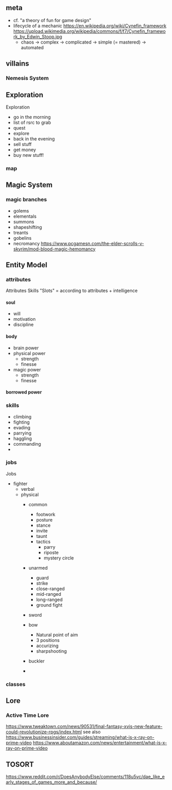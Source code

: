 
## meta
- cf. "a theory of fun for game design"
- lifecycle of a mechanic https://en.wikipedia.org/wiki/Cynefin_framework  https://upload.wikimedia.org/wikipedia/commons/f/f7/Cynefin_framework_by_Edwin_Stoop.jpg
  - chaos -> complex -> complicated -> simple (= mastered) -> automated

## villains

### Nemesis System


## Exploration

Exploration
- go in the morning
- list of rsrc to grab
- quest
- explore
- back in the evening
- sell stuff
- get money
- buy new stuff!

### map


## Magic System

### magic branches

* golems
* elementals
* summons
* shapeshifting
* treants
* gobelins
* necromancy
https://www.pcgamesn.com/the-elder-scrolls-v-skyrim/mod-blood-magic-hemomancy



## Entity Model

### attributes

Attributes
Skills
"Slots" = according to attributes + intelligence

#### soul
- will
- motivation
- discipline

#### body

- brain power
- physical power
  - strength
  - finesse
- magic power
  - strength
  - finesse

#### borrowed power


### skills

- climbing
- fighting
- evading
- parrying
- haggling
- commanding
-

### jobs

Jobs
- fighter
  - verbal
  - physical
    - common
      - footwork
      - posture
      - stance
      - invite
      - taunt
      - tactics
        - parry
        - riposte
        - mystery circle
    - unarmed
      - guard
      - strike
      - close-ranged
      - mid-ranged
      - long-ranged
      - ground fight

    - sword
    - bow
      - Natural point of aim
      - 3 positions
      - accurizing
      - sharpshooting
    - buckler
    -

### classes


## Lore

### Active Time Lore
https://www.tweaktown.com/news/90531/final-fantasy-xvis-new-feature-could-revolutionize-rpgs/index.html
see also https://www.businessinsider.com/guides/streaming/what-is-x-ray-on-prime-video https://www.aboutamazon.com/news/entertainment/what-is-x-ray-on-prime-video


## TOSORT


https://www.reddit.com/r/DoesAnybodyElse/comments/118u5vc/dae_like_early_stages_of_games_more_and_because/
